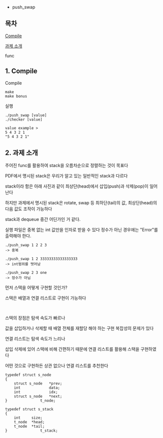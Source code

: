 * push_swap

## 목차
[Compile](#1.-Compile)

[과제 소개](#2.-과제-소개)

func

## 1. Compile
Compile
```
make
make bonus
```
실행
```
./push_swap [value]
./checker [value]

value example >
5 4 3 2 1
"5 4 3 2 1"
```

## 2. 과제 소개
주어진 func를 활용하여 stack을 오름차순으로 정렬하는 것이 목표다

PDF에서 명시된 stack은 우리가 알고 있는 일반적인 stack과 다르다 

stack이라 함은 아래 사진과 같이 최상단(head)에서 삽입(push)과  삭제(pop)이 일어난다

하지만 과제에서 명시된 stack은 rotate, swap 등 최하단(tail)의 값, 최상단(head)의 다음 값도 조작이 가능하다

stack과 dequeue 중간 어딘가인 거 같다.

실행 파일은 중복 없는 int 값만을 인자로 받을 수 있다 정수가 아닌 경우에는 "Error"를 출력해야 한다.

```
./push_swap 1 2 2 3
-> 중복
 
./push_swap 1 2 33333333333333333
-> int범위를 벗어남

./push_swap 2 3 one
-> 정수가 아님
```
먼저 스택을 어떻게 구현할 것인가?

스택은 배열과 연결 리스트로 구현이 가능하다

​

스택의 장점은 탐색 속도가 빠르나 

값을 삽입하거나 삭제할 때 배열 전체를 재할당 해야 하는 구현 복잡성의 문제가 있다

연결 리스트는 탐색 속도가 느리나 

삽입 삭제에 있어 스택에 비해 간편하기 때문에 연결 리스트를 활용해 스택을 구현하였다

어떤 것으로 구현하든 상관 없으나 연결 리스트를 추천한다

```
typedef struct s_node
{
	struct s_node	*prev;
	int				data;
	int				idx;
	struct s_node	*next;
}				t_node;

typedef struct s_stack
{
	int		size;
	t_node	*head;
	t_node	*tail;
}				t_stack;
```

